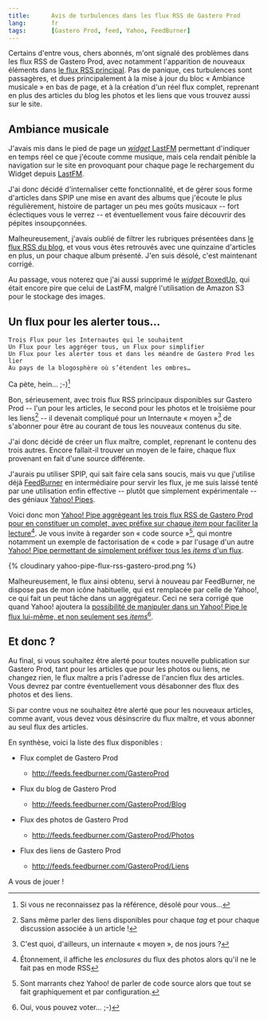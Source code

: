 ```yaml
---
title:      Avis de turbulences dans les flux RSS de Gastero Prod
lang:       fr
tags:       [Gastero Prod, feed, Yahoo, FeedBurner]
---
```


Certains d'entre vous, chers abonnés, m'ont signalé des problèmes dans les flux RSS de Gastero Prod, avec notamment l'apparition de nouveaux éléments dans [le flux RSS principal](http://feeds.feedburner.com/GasteroProd). Pas de panique, ces turbulences sont passagères, et dues principalement à la mise à jour du bloc « Ambiance musicale » en bas de page, et à la création d'un réel flux complet, reprenant en plus des articles du blog les photos et les liens que vous trouvez aussi sur le site.

## Ambiance musicale

J'avais mis dans le pied de page un [*widget* LastFM](http://www.lastfm.fr/widgets/) permettant d'indiquer en temps réel ce que j'écoute comme musique, mais cela rendait pénible la navigation sur le site en provoquant pour chaque page le rechargement du Widget depuis [LastFM](http://www.lastfm.fr/).

J'ai donc décidé d'internaliser cette fonctionnalité, et de gérer sous forme d'articles dans SPIP une mise en avant des albums que j'écoute le plus régulièrement, histoire de partager un peu mes goûts musicaux -- fort éclectiques vous le verrez -- et éventuellement vous faire découvrir des pépites insoupçonnées.

Malheureusement, j'avais oublié de filtrer les rubriques présentées dans [le flux RSS du blog](http://feeds.feedburner.com/GasteroProd/Blog), et vous vous êtes retrouvés avec une quinzaine d'articles en plus, un pour chaque album présenté. J'en suis désolé, c'est maintenant corrigé.

Au passage, vous noterez que j'ai aussi supprimé le [*widget* BoxedUp](http://www.boxedup.com/get/widgetstart), qui était encore pire que celui de LastFM, malgré l'utilisation de Amazon S3 pour le stockage des images.

## Un flux pour les alerter tous…

    Trois Flux pour les Internautes qui le souhaitent
    Un Flux pour les aggréger tous, un Flux pour simplifier
    Un Flux pour les alerter tous et dans les méandre de Gastero Prod les lier
    Au pays de la blogosphère où s’étendent les ombres…

Ca pète, hein… ;-)[^1]

Bon, sérieusement, avec trois flux RSS principaux disponibles sur Gastero Prod -- l'un pour les articles, le second pour les photos et le troisième pour les liens[^2] -- il devenait compliqué pour un Internaute « moyen »[^3] de s'abonner pour être au courant de tous les nouveaux contenus du site.

J'ai donc décidé de créer un flux maître, complet, reprenant le contenu des trois autres. Encore fallait-il trouver un moyen de le faire, chaque flux provenant en fait d'une source différente.

J'aurais pu utiliser SPIP, qui sait faire cela sans soucis, mais vu que j'utilise déjà [FeedBurner](http://www.feedburner.com) en intermédiaire pour servir les flux, je me suis laissé tenté par une utilisation enfin effective -- plutôt que simplement expérimentale -- des géniaux [Yahoo! Pipes](http://pipes.yahoo.com/).

Voici donc mon [Yahoo! Pipe aggrégeant les trois flux RSS de Gastero Prod pour en constituer un complet, avec préfixe sur chaque *item* pour faciliter la lecture](http://pipes.yahoo.com/nicolashoizey/gasteroprod)[^4]. Je vous invite à regarder son « code source »[^5], qui montre notamment un exemple de factorisation de « code » par l'usage d'un autre [Yahoo! Pipe permettant de simplement préfixer tous les *items* d'un flux](http://pipes.yahoo.com/nicolashoizey/feeditemprefix).

{% cloudinary yahoo-pipe-flux-rss-gastero-prod.png %}


Malheureusement, le flux ainsi obtenu, servi à nouveau par FeedBurner, ne dispose pas de mon icône habituelle, qui est remplacée par celle de Yahoo!, ce qui fait un peut tâche dans un aggrégateur. Ceci ne sera corrigé que quand Yahoo! ajoutera la [possibilité de manipuler dans un Yahoo! Pipe le flux lui-même, et non seulement ses *items*](http://suggestions.yahoo.com/detail/?prop=Pipes&fid=73084)[^6].

## Et donc ?


Au final, si vous souhaitez être alerté pour toutes nouvelle publication sur Gastero Prod, tant pour les articles que pour les photos ou liens, ne changez rien, le flux maître a pris l'adresse de l'ancien flux des articles. Vous devrez par contre éventuellement vous désabonner des flux des photos et des liens.

Si par contre vous ne souhaitez être alerté que pour les nouveaux articles, comme avant, vous devez vous désinscrire du flux maître, et vous abonner au seul flux des articles.

En synthèse, voici la liste des flux disponibles :

- Flux complet de Gastero Prod
    - <http://feeds.feedburner.com/GasteroProd>

- Flux du blog de Gastero Prod
    - <http://feeds.feedburner.com/GasteroProd/Blog>

- Flux des photos de Gastero Prod
    - <http://feeds.feedburner.com/GasteroProd/Photos>

- Flux des liens de Gastero Prod
    - <http://feeds.feedburner.com/GasteroProd/Liens>

A vous de jouer !


[^1]: Si vous ne reconnaissez pas la référence, désolé pour vous…

[^2]: Sans même parler des liens disponibles pour chaque *tag* et pour chaque discussion associée à un article !

[^3]: C'est quoi, d'ailleurs, un internaute « moyen », de nos jours ?

[^4]: Étonnement, il affiche les *enclosures* du flux des photos alors qu'il ne le fait pas en mode RSS

[^5]: Sont marrants chez Yahoo! de parler de code source alors que tout se fait graphiquement et par configuration.

[^6]: Oui, vous pouvez voter… ;-)
